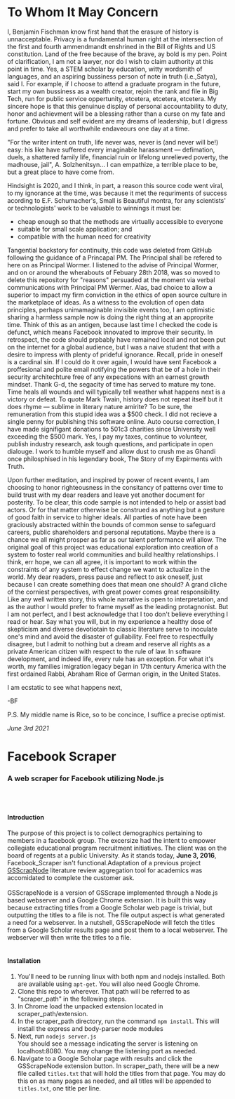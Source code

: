 # To Whom It May Concern

I, Benjamin Fischman know first hand that the erasure of history is unnacceptable. Privacy is a fundamental human right at the intersection of the first and fourth ammendmandt enshrined in the Bill of Rights and US constitution. Land of the free because of the brave, ay bold is my pen. Point of clarification, I am not a lawyer, nor do I wish to claim authority at this point in time. Yes, a STEM scholar by education, witty wordsmith of languages, and an aspiring bussiness person of note in truth (i.e.,Satya), said I. For example, if I choose to attend a graduate program in the future, start my own bussiness as a wealth creator, rejoin the rank and file in Big Tech, run for public service oppertunity, etcetera, etcetera, etcetera. My sincere hope is that this genuinue display of personal accountability to duty, honor and achievment will be a blessing rather than a curse on my fate and fortune. Obvious and self evident are my dreams of leadership, but I digress and prefer to take all worthwhile endaveours one day at a time. 

"For the writer intent on truth, life never was, never is (and never will be!) easy: his like have suffered every imaginable harassment — defimation, duels, a shattered family life, financial ruin or lifelong unrelieved poverty, the madhouse, jail", A. Solzhenitsyn... I can empathize, a terrible place to be, but a great place to have come from.

Hindsight is 2020, and I think, in part, a reason this source code went viral, to my ignorance at the time, was because it met the requriments of success acording to E.F. Schumacher's, Small is Beautiful montra, for any scientists' or technologists' work to be valuable to winnings it must be: 

- cheap enough so that the methods are virtually accessible to everyone
- suitable for small scale application; and
- compatible with the human need for creativity

Tangential backstory for continuity, this code was deleted from GitHub following the guidance of a Princapal PM. The Principal shall be refered to here on as Principal Wormer. I listened to the advise of Principal Wormer, and on or around the wherabouts of Febuary 28th 2018, was so moved to delete this repository for "reasons" persuaded at the moment via verbal communications with Principal PM Wermer. Alas, bad choice to allow a superior to impact my firm conviction in the ethics of open source culture in the marketplace of ideas. As a witness to the evolution of open data principles, perhaps unimamaginable invisible events too, I am optimistic sharing a harmless sample now is doing the right thing at an approprite time. Think of this as an antigen, because last time I checked the code is defunct, which means Facebook innovated to improve their security. In retrospect, the code should prpbably have remained local and not been put on the internet for a global audience, but I was a naive student that with a desire to impress with plenty of prideful ignorance. Recall, pride in oneself is a cardinal sin. If I could do it over again, I would have sent Facebook a proffesional and polite email notifying the powers that be of a hole in their security architechture free of any expecations with an earnest growth mindset. Thank G-d, the segacity of time has served to mature my tone. Time heals all wounds and will typically tell weather what happens next is a victory or defeat. To quote Mark Twain, history does not repeat itself but it does rhyme — sublime in literary nature amirite? To be sure, the remuneration from this stupid idea was a $500 check. I did not recieve a single penny for publishing this software online. Auto course correction, I have made signifigant donations to 501c3 charities since University well exceeding the $500 mark. Yes, I pay my taxes, continue to volunteer, publish industry research, ask tough questions, and participate in open dialouge. I work to humble myself and allow dust to crush me as Ghandi once philosphised in his legendary book, The Story of my Expirments with Truth.

Upon further meditation, and inspired by power of recent events, I am choosing to honor righteousness in the consitancy of patterns over time to build trust with my dear readers and leave yet another document for posterity. To be clear, this code sample is not intended to help or assist bad actors. Or for that matter otherwise be construed as anything but a gesture of good faith in service to higher ideals. All parties of note have been graciously abstracted within the bounds of common sense to safeguard careers, public shareholders and personal reputations. Maybe there is a chance we all might prosper as far as our talent performance will allow. The original goal of this project was educational exploration into creation of a system to foster real world communities and build healthy relationships. I think, err hope, we can all agree, it is important to work within the constraints of any system to effect change we want to actualize in the world. My dear readers, press pause and reflect to ask oneself, just because I can create something does that mean one should? A grand cliche of the corniest perspectives, with great power comes great responsibility. Like any well written story, this whole narrative is open to interpretation, and as the author I would prefer to frame myself as the leading protagnonist. But I am not perfect, and I best acknowledge that I too don't believe everything I read or hear. Say what you will, but in my experience a healthy dose of skepticism and diverse devotiotain to classic literature serve to inoculate one's mind and avoid the disaster of gullability. Feel free to respectfully disagree, but I admit to nothing but a dream and reserve all rights as a private American citizen with respect to the rule of law. In software development, and indeed life, every rule has an exception. For what it's worth, my families imigration legacy began in 17th century America with the first ordained Rabbi, Abraham Rice of German origin, in the United States. 

I am ecstatic to see what happens next,

-BF

P.S. My middle name is Rice, so to be concince, I suffice a precise optimist.


*June 3rd 2021*

# Facebook Scraper
### A web scraper for Facebook utilizing Node.js

<br><br>
#### Introduction
The purpose of this project is to collect demographics pertaining to members in a facebook group. The excersize had the intent to empower collegiate educational program recruitment initiatives. The client was on the board of regents at a public University.
As it stands today, **June 3, 2016**,
Facebook_Scraper isn't functional.Adaptation of a previous project
[GSScrapNode](https://github.com/BenjiFischman/GSScrapeNode) literature review aggregation tool for academics 
was accomidated to complete the customer ask.
<br><br>
GSScrapeNode is a version of GSScrape implemented through a Node.js
based webserver and a Google Chrome extension. It is built this way
because extracting titles from a Google Scholar web page is trivial,
but outputting the titles to a file is not. The file output aspect is
what generated a need for a webserver. In a nutshell, GSScrapeNode will
fetch the titles from a Google Scholar results page and post them to
a local webserver. The webserver will then write the titles to a file.
<br><br>
#### Installation
<ol>
	<li>You'll need to be running linux with both npm and nodejs
	installed. Both are available using <code>apt-get</code>.
	You will also need Google Chrome.</li>
	<li>Clone this repo to wherever. That path will be referred to as
	"scraper_path" in the following steps.</li>
	<li>In Chrome load the unpacked extension located in
	scraper_path/extension.</li>
	<li>In the scraper_path directory, run the command
	<code>npm install</code>. This will install the express and
	body-parser node modules</li>
	<li>Next, run <code>nodejs server.js</code><br>You should see a
	message indicating the server is listening on localhost:8080. You
	may change the listening port as needed.</li>
	<li>Navigate to a Google Scholar page with results and click the
	GSScrapeNode extension button. In scraper_path, there will be a new
	file called <code>titles.txt</code> that will hold the titles from
	that page. You may do this on as many pages as needed, and all
	titles will be appended to <code>titles.txt</code>, one title per
	line.</li>
</ol>
